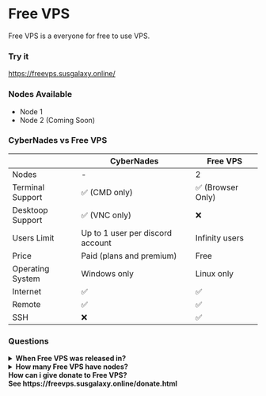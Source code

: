 # Free VPS
Free VPS is a everyone for free to use VPS.
### Try it
https://freevps.susgalaxy.online/

### Nodes Available
- Node 1
- Node 2 (Coming Soon)

### CyberNades vs Free VPS
|                   | CyberNades                            | Free VPS                             |
| ----------------- | ------------------------------------- | ------------------------------------ |
| Nodes             | -                                     | 2                                    |
| Terminal Support  | :white_check_mark: (CMD only)         | :white_check_mark: (Browser Only)    |
| Desktoop Support  | :white_check_mark: (VNC only)         | :x:                                  |
| Users Limit       | Up to 1 user per discord account      | Infinity users                       |
| Price             | Paid (plans and premium)              | Free                                 |
| Operating System  | Windows only                          | Linux only                           |
| Internet          | :white_check_mark:                    | :white_check_mark:                   |
| Remote            | :white_check_mark:                    | :white_check_mark:                   |
| SSH               | :x:                                   | :white_check_mark:                   |

### Questions
<details>
<summary><b>When Free VPS was released in?</summary>
Free VPS was released in 1 August 2023
</details>
<details>
<summary><b>How many Free VPS have nodes?</summary>
2 nodes
</details>
<summary><b>How can i give donate to Free VPS?</summary>
See https://freevps.susgalaxy.online/donate.html
</details>
